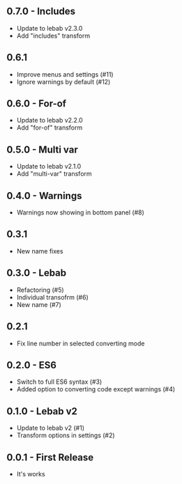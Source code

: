 ## 0.7.0 - Includes
* Update to lebab v2.3.0
* Add "includes" transform

## 0.6.1
* Improve menus and settings (#11)
* Ignore warnings by default (#12)

## 0.6.0 - For-of
* Update to lebab v2.2.0
* Add "for-of" transform

## 0.5.0 - Multi var
* Update to lebab v2.1.0
* Add "multi-var" transform

## 0.4.0 - Warnings
* Warnings now showing in bottom panel (#8)

## 0.3.1
* New name fixes

## 0.3.0 - Lebab
* Refactoring (#5)
* Individual transofrm (#6)
* New name (#7)

## 0.2.1
* Fix line number in selected converting mode

## 0.2.0 - ES6
* Switch to full ES6 syntax (#3)
* Added option to converting code except warnings (#4)

## 0.1.0 - Lebab v2
* Update to lebab v2 (#1)
* Transform options in settings (#2)

## 0.0.1 - First Release
* It's works
